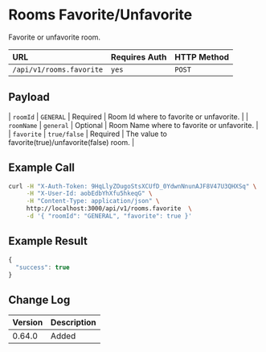 # Rooms Favorite/Unfavorite

Favorite or unfavorite room.

| URL | Requires Auth | HTTP Method |
| :--- | :--- | :--- |
| `/api/v1/rooms.favorite` | `yes` | `POST` |

## Payload

\| `roomId` \| `GENERAL` \| Required \| Room Id where to favorite or unfavorite. \| \| `roomName` \| `general` \| Optional \| Room Name where to favorite or unfavorite. \| \| `favorite` \| `true/false` \| Required \| The value to favorite\(true\)/unfavorite\(false\) room. \|

## Example Call

```bash
curl -H "X-Auth-Token: 9HqLlyZOugoStsXCUfD_0YdwnNnunAJF8V47U3QHXSq" \
     -H "X-User-Id: aobEdbYhXfu5hkeqG" \
     -H "Content-Type: application/json" \
     http://localhost:3000/api/v1/rooms.favorite  \
     -d '{ "roomId": "GENERAL", "favorite": true }'
```

## Example Result

```javascript
{
  "success": true
}
```

## Change Log

| Version | Description |
| :--- | :--- |
| 0.64.0 | Added |


